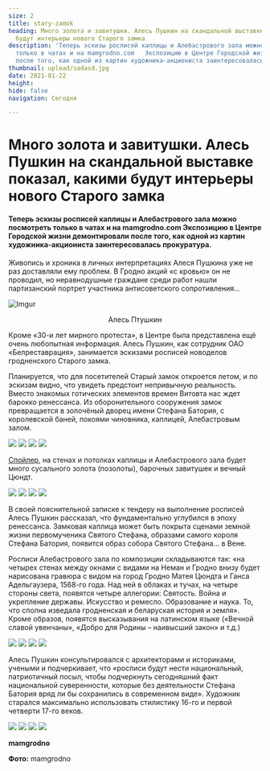 ```yaml
---
size: 2
title: stary-zamok
heading: Много золота и завитушки. Алесь Пушкин на скандальной выставке показал, какими
  будут интерьеры нового Старого замка
description: 'Теперь эскизы росписей каплицы и Алебастрового зала можно посмотреть
  только в чатах и на mamgrodno.com   Экспозицию в Центре Городской жизни демонтировали
  после того, как одной из картин художника-акциониста заинтересовалась прокуратура. '
thumbnail: upload/sadasd.jpg
date: 2021-01-22
height: 
hide: false
navigation: Сегодня

---
```

# **Много золота и завитушки. Алесь Пушкин на скандальной выставке показал, какими будут интерьеры нового Старого замка**

#### Теперь эскизы росписей каплицы и Алебастрового зала можно посмотреть только в чатах и на **mamgrodno.com**   Экспозицию в Центре Городской жизни демонтировали после того, как одной из картин художника-акциониста заинтересовалась прокуратура. 

Живопись и хроника в личных интерпретациях Алеся Пушкина уже не раз доставляли ему проблем. В Гродно акций «с кровью» он не проводил, но неравнодушные граждане среди работ нашли партизанский портрет участника антисоветского сопротивления… 

![Imgur](https://i.imgur.com/33m8Qby.jpg)
<center>Алесь Птушкин</center>

Кроме «30-и лет мирного протеста», в Центре была представлена ещё очень любопытная информация. Алесь Пушкин, как сотрудник ОАО «Белреставрация», занимается эскизами росписей новоделов гродненского Старого замка. 

Планируется, что для посетителей Старый замок откроется летом, и по эскизам видно, что увидеть предстоит непривычную реальность. Вместо знакомых готических элементов времен Витовта нас ждет барокко ренессанса.  Из оборонительного сооружения замок превращается в золочёный дворец имени Стефана Батория, с королевской баней, покоями чиновника, каплицей, Алебастровым залом. 

<div class="gallery4">
<!-- Смените gallery2 на gallery3 или gallery4, цифра определяет количество картинок в одном ряду -->
<a href="https://imgur.com/qbX06pY"><img src="https://i.imgur.com/qbX06pY.jpg"></a>
<a href="https://imgur.com/gcE9UlT"><img src="https://i.imgur.com/gcE9UlT.jpg"></a>
<a href="https://imgur.com/x3OQgLe"><img src="https://i.imgur.com/x3OQgLe.jpg"></a>
<a href="https://imgur.com/6r6QXEB"><img src="https://i.imgur.com/6r6QXEB.jpg"></a>
</div>

[Спойлер](https://www.youtube.com/watch?v=zsJ6Jf-rnLY), на стенах и потолках каплицы и Алебастрового зала будет много сусального золота (позолоты), барочных завитушек и вечный Цюндт.

<div class="gallery4">
<!-- Смените gallery2 на gallery3 или gallery4, цифра определяет количество картинок в одном ряду -->
<a href="https://imgur.com/m6Rb7lt"><img src="https://i.imgur.com/m6Rb7lt.jpg"></a>
<a href="https://imgur.com/dh6P46j"><img src="https://i.imgur.com/dh6P46j.jpg"></a>
<a href="https://imgur.com/oxTjjIy"><img src="https://i.imgur.com/oxTjjIy.jpg"></a>
<a href="https://imgur.com/c2M5VhG"><img src="https://i.imgur.com/c2M5VhG.jpg"></a>
</div>

В своей пояснительной записке к тендеру на выполнение росписей Алесь Пушкин рассказал, что фундаментально углубился в эпоху ренессанса.  Замковая каплица может быть покрыта сценами земной жизни первомученика Святого Стефана, образами самого короля Стефана Батория, появится образ собора Святого Стефана… в Вене.

Росписи Алебастрового зала по композиции складываются так: «на четырех стенах между окнами с видами на Неман и Гродно внизу будет нарисована гравюра с видом на город Гродно Матея Цюндта и Ганса Адельгаузера, 1568-го года. Над ней в облаках и тучах, на четыре стороны света, появятся четыре аллегории: Святость. Война и укрепление державы. Искусство и ремесло. Образование и наука.  То, что сполна изведала гродненская и беларуская история и земля». Кроме образов, появятся высказывания на латинском языке («Вечной славой увенчаны», «Добро для Родины – наивысший закон» и т.д.)  

<div class="gallery4">
<!-- Смените gallery2 на gallery3 или gallery4, цифра определяет количество картинок в одном ряду -->
<a href="https://imgur.com/yCvowUm"><img src="https://i.imgur.com/yCvowUm.jpg"></a>
<a href="https://imgur.com/6oggoK0"><img src="https://i.imgur.com/6oggoK0.jpg"></a>
<a href="https://imgur.com/wCvRsGj"><img src="https://i.imgur.com/wCvRsGj.jpg"></a>
<a href="https://imgur.com/Ee2r2nT"><img src="https://i.imgur.com/Ee2r2nT.jpg"></a>
</div>

Алесь Пушкин консультировался с архитекторами и историками, учеными и подчеркивает, что «росписи будут нести национальный, патриотичный посыл, чтобы подчеркнуть сегодняшний факт национальной суверенности, которые без деятельности Стефана Батория вряд ли бы сохранились в современном виде».  Художник старался максимально использовать стилистику 16-го и первой четверти 17-го веков.

<div class="gallery4">
<!-- Смените gallery2 на gallery3 или gallery4, цифра определяет количество картинок в одном ряду -->
<a href="https://imgur.com/qs2N1Tw"><img src="https://i.imgur.com/qs2N1Tw.jpg"></a>
<a href="https://imgur.com/Z6VCYyx"><img src="https://i.imgur.com/Z6VCYyx.jpg"></a>
<a href="https://imgur.com/DhHuMxa"><img src="https://i.imgur.com/DhHuMxa.jpg"></a>
<a href="https://imgur.com/UNnZdIi"><img src="https://i.imgur.com/UNnZdIi.jpg"></a>
</div>

**mamgrodno**

**Фото:** mamgrodno  
